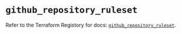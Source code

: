 # `github_repository_ruleset`

Refer to the Terraform Registory for docs: [`github_repository_ruleset`](https://registry.terraform.io/providers/integrations/github/5.41.0/docs/resources/repository_ruleset).
